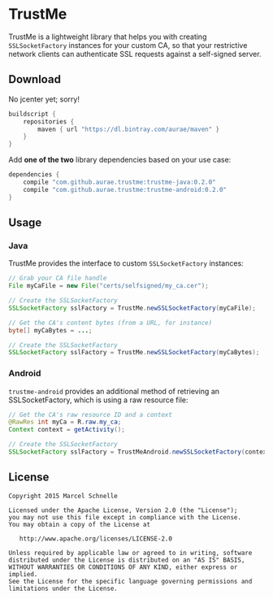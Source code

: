 # TrustMe
TrustMe is a lightweight library that helps you with creating `SSLSocketFactory` instances for your custom CA, so that your restrictive network clients can authenticate SSL requests against a self-signed server.

## Download

No jcenter yet; sorry!

```groovy
buildscript {
	repositories {
        maven { url "https://dl.bintray.com/aurae/maven" }
    }
}
```

Add **one of the two** library dependencies based on your use case:

```groovy
dependencies {
	compile "com.github.aurae.trustme:trustme-java:0.2.0"
	compile "com.github.aurae.trustme:trustme-android:0.2.0"
}
```

## Usage

### Java

TrustMe provides the interface to custom `SSLSocketFactory` instances:

```java
// Grab your CA file handle
File myCaFile = new File("certs/selfsigned/my_ca.cer");

// Create the SSLSocketFactory
SSLSocketFactory sslFactory = TrustMe.newSSLSocketFactory(myCaFile);
```

```java
// Get the CA's content bytes (from a URL, for instance)
byte[] myCaBytes = ...;

// Create the SSLSocketFactory
SSLSocketFactory sslFactory = TrustMe.newSSLSocketFactory(myCaBytes);
```

### Android

`trustme-android` provides an additional method of retrieving an SSLSocketFactory, which is using a raw resource file:

```java
// Get the CA's raw resource ID and a context
@RawRes int myCa = R.raw.my_ca;
Context context = getActivity();

// Create the SSLSocketFactory
SSLSocketFactory sslFactory = TrustMeAndroid.newSSLSocketFactory(context, myCa);
```

## License

	Copyright 2015 Marcel Schnelle

	Licensed under the Apache License, Version 2.0 (the "License");
	you may not use this file except in compliance with the License.
	You may obtain a copy of the License at

	   http://www.apache.org/licenses/LICENSE-2.0

	Unless required by applicable law or agreed to in writing, software
	distributed under the License is distributed on an "AS IS" BASIS,
	WITHOUT WARRANTIES OR CONDITIONS OF ANY KIND, either express or implied.
	See the License for the specific language governing permissions and
	limitations under the License.
